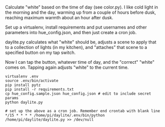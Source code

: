 Calculate "white" based on the time of day (see color.py).  I like
cold light in the morning and the day, warming up from a couple of
hours before dusk, reaching maximum warmth about an hour after dusk.

Set up a virtualenv, install requirements and put usernames and other
parameters into hue_config.json, and then just create a cron job.

daylite.py calculates what "white" should be, adjusts a scene to apply
that to a collection of lights (in my kitchen), and "attaches" that
scene to a specified button on my tap switch.

Now I can tap the button, whatever time of day, and the "correct" "white"
comes on.  Tapping again adjusts "white" to the current time.

    virtualenv .env
    source .env/bin/activate
    pip install pytz
    pip install -r requirements.txt
    cp hue_config.sample.json hue_config.json # edit to include secret params
    python daylite.py

    # set up the above as a cron job. Remember end crontab with blank line
    */15 * * * * /home/pi/daylite/.env/bin/python /home/pi/daylite/daylite.py >> /dev/null


